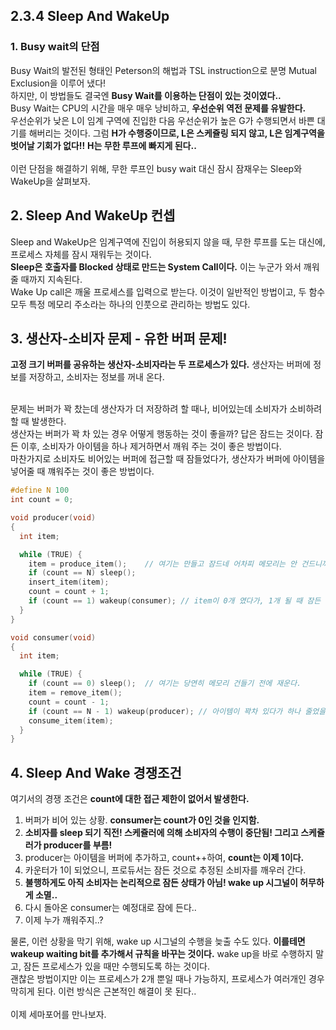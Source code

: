## 2.3.4 Sleep And WakeUp

### 1. Busy wait의 단점
Busy Wait의 발전된 형태인 Peterson의 해법과 TSL instruction으로 분명 Mutual Exclusion을 이루어 냈다! <br> 하지만, 이 방법들도 결국엔 **Busy Wait를 이용하는 단점이 있는 것이였다..** <br> Busy Wait는 CPU의 시간을 매우 매우 낭비하고, **우선순위 역전 문제를 유발한다.** <br> 우선순위가 낮은 L이 임계 구역에 진입한 다음 우선순위가 높은 G가 수행되면서 바쁜 대기를 해버리는 것이다. 그럼 **H가 수행중이므로, L은 스케쥴링 되지 않고, L은 임계구역을 벗어날 기회가 없다!!** **H는 무한 루프에 빠지게 된다..** <br> <br> 이런 단점을 해결하기 위해, 무한 루프인 busy wait 대신 잠시 잠재우는 Sleep와 WakeUp을 살펴보자.

## 2. Sleep And WakeUp 컨셉
Sleep and WakeUp은 임계구역에 진입이 허용되지 않을 때, 무한 루프를 도는 대신에, 프로세스 자체를 잠시 재워두는 것이다. <br> **Sleep은 호출자를 Blocked 상태로 만드는 System Call이다.** 이는 누군가 와서 깨워줄 때까지 지속된다. <br> Wake Up call은 깨울 프로세스를 입력으로 받는다. 이것이 일반적인 방법이고, 두 함수 모두 특정 메모리 주소라는 하나의 인풋으로 관리하는 방법도 있다.


## 3. 생산자-소비자 문제 - 유한 버퍼 문제!
**고정 크기 버퍼를 공유하는 생산자-소비자라는 두 프로세스가 있다.** 생산자는 버퍼에 정보를 저장하고, 소비자는 정보를 꺼내 온다. <br> <br>

문제는 버퍼가 꽉 찼는데 생산자가 더 저장하려 할 때나, 비어있는데 소비자가 소비하려 할 때 발생한다. <br>
생산자는 버퍼가 꽉 차 있는 경우 어떻게 행동하는 것이 좋을까? 답은 잠드는 것이다. 잠든 이후, 소비자가 아이템을 하나 제거하면서 깨워 주는 것이 좋은 방법이다. <br> 마찬가지로 소비자도 비어있는 버퍼에 접근할 때 잠들었다가, 생산자가 버퍼에 아이템을 넣어줄 때 꺠워주는 것이 좋은 방법이다.


```c
#define N 100
int count = 0;

void producer(void)
{
  int item;

  while (TRUE) {
    item = produce_item();    // 여기는 만들고 잠드네 어차피 메모리는 안 건드니까...
    if (count == N) sleep();
    insert_item(item);
    count = count + 1;
    if (count == 1) wakeup(consumer); // item이 0개 였다가, 1개 될 때 잠든 consumer를 깨워준다.
  }
}

void consumer(void)
{
  int item;

  while (TRUE) {
    if (count == 0) sleep();  // 여기는 당연히 메모리 건들기 전에 재운다.
    item = remove_item();
    count = count - 1;
    if (count == N - 1) wakeup(producer); // 아이템이 꽉차 있다가 하나 줄었을 때, 잠든 producer를 깨워준다
    consume_item(item);
  }
}
```

## 4. Sleep And Wake 경쟁조건
여기서의 경쟁 조건은 **count에 대한 접근 제한이 없어서 발생한다.** 
1. 버퍼가 비어 있는 상황. **consumer는 count가 0인 것을 인지함.**
2. **소비자를 sleep 되기 직전! 스케쥴러에 의해 소비자의 수행이 중단됨! 그리고 스케쥴러가 producer를 부름!**
3. producer는 아이템을 버퍼에 추가하고, count++하여, **count는 이제 1이다.**
4. 카운터가 1이 되었으니, 프로듀서는 잠든 것으로 추정된 소비자를 깨우러 간다.
5. **불행하게도 아직 소비자는 논리적으로 잠든 상태가 아님! wake up 시그널이 허무하게 소멸..**
6. 다시 돌아온 consumer는 예정대로 잠에 든다..
7. 이제 누가 깨워주지..?


물론, 이런 상황을 막기 위해, wake up 시그널의 수행을 늦출 수도 있다. **이를테면 wakeup waiting bit를 추가해서 규칙을 바꾸는 것이다.** wake up을 바로 수행하지 말고, 잠든 프로세스가 있을 때만 수행되도록 하는 것이다. <br> 괜찮은 방법이지만 이는 프로세스가 2개 뿐일 때나 가능하지, 프로세스가 여러개인 경우 막히게 된다. 이런 방식은 근본적인 해결이 못 된다.. <br> <br> 이제 세마포어를 만나보자.
